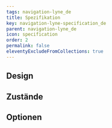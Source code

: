```yaml
---
tags: navigation-lyne_de
title: Spezifikation
key: navigation-lyne-specification_de
parent: navigation-lyne_de
icon: specification
order: 2
permalink: false
eleventyExcludeFromCollections: true
---
```


## Design 

## Zustände

## Optionen


